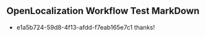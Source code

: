 ## OpenLocalization Workflow Test MarkDown
* e1a5b724-59d8-4f13-afdd-f7eab165e7c1 thanks!

<!--HONumber=Jul16_HO3-->


